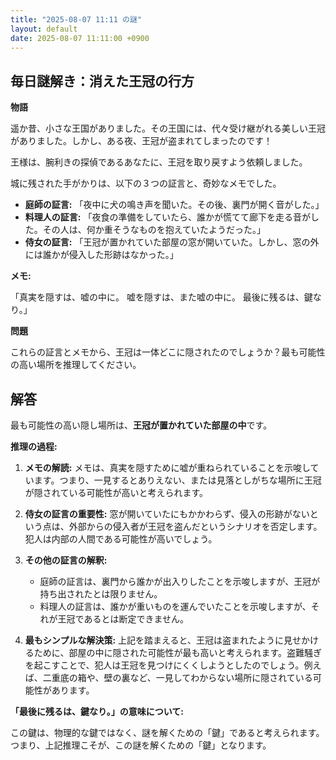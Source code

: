 ```yaml
---
title: "2025-08-07 11:11 の謎"
layout: default
date: 2025-08-07 11:11:00 +0900
---
```

## 毎日謎解き：消えた王冠の行方

**物語**

遥か昔、小さな王国がありました。その王国には、代々受け継がれる美しい王冠がありました。しかし、ある夜、王冠が盗まれてしまったのです！

王様は、腕利きの探偵であるあなたに、王冠を取り戻すよう依頼しました。

城に残された手がかりは、以下の３つの証言と、奇妙なメモでした。

*   **庭師の証言:** 「夜中に犬の鳴き声を聞いた。その後、裏門が開く音がした。」
*   **料理人の証言:** 「夜食の準備をしていたら、誰かが慌てて廊下を走る音がした。その人は、何か重そうなものを抱えていたようだった。」
*   **侍女の証言:** 「王冠が置かれていた部屋の窓が開いていた。しかし、窓の外には誰かが侵入した形跡はなかった。」

**メモ:**

「真実を隠すは、嘘の中に。
嘘を隠すは、また嘘の中に。
最後に残るは、鍵なり。」

**問題**

これらの証言とメモから、王冠は一体どこに隠されたのでしょうか？最も可能性の高い場所を推理してください。

## 解答

最も可能性の高い隠し場所は、**王冠が置かれていた部屋の中**です。

**推理の過程:**

1.  **メモの解読:** メモは、真実を隠すために嘘が重ねられていることを示唆しています。つまり、一見するとありえない、または見落としがちな場所に王冠が隠されている可能性が高いと考えられます。

2.  **侍女の証言の重要性:** 窓が開いていたにもかかわらず、侵入の形跡がないという点は、外部からの侵入者が王冠を盗んだというシナリオを否定します。犯人は内部の人間である可能性が高いでしょう。

3.  **その他の証言の解釈:**
    *   庭師の証言は、裏門から誰かが出入りしたことを示唆しますが、王冠が持ち出されたとは限りません。
    *   料理人の証言は、誰かが重いものを運んでいたことを示唆しますが、それが王冠であるとは断定できません。

4.  **最もシンプルな解決策:** 上記を踏まえると、王冠は盗まれたように見せかけるために、部屋の中に隠された可能性が最も高いと考えられます。盗難騒ぎを起こすことで、犯人は王冠を見つけにくくしようとしたのでしょう。例えば、二重底の箱や、壁の裏など、一見してわからない場所に隠されている可能性があります。

**「最後に残るは、鍵なり。」の意味について:**

この鍵は、物理的な鍵ではなく、謎を解くための「鍵」であると考えられます。つまり、上記推理こそが、この謎を解くための「鍵」となります。
